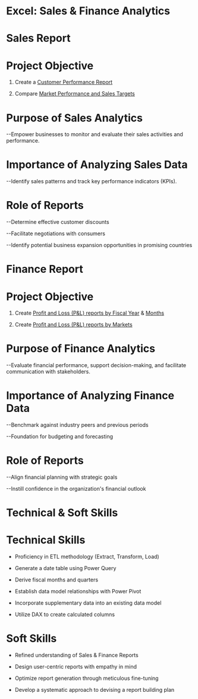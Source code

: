 # Excel: Sales & Finance Analytics

# Sales Report
# Project Objective

1) Create a [Customer Performance Report](https://github.com/Rajbharaman/Excel-Sales-Finance-Analytics/blob/main/Customer%20Performance%20Report.pdf)

2) Compare [Market Performance and Sales Targets](https://github.com/Rajbharaman/Excel-Sales-Finance-Analytics/blob/main/Market%20Performance%20vs%20Target%20Report.pdf)

# Purpose of Sales Analytics

--Empower businesses to monitor and evaluate their sales activities and performance.

# Importance of Analyzing Sales Data

--Identify sales patterns and track key performance indicators (KPIs).

# Role of Reports

--Determine effective customer discounts

--Facilitate negotiations with consumers

--Identify potential business expansion opportunities in promising countries


# Finance Report

# Project Objective

1) Create [Profit and Loss (P&L) reports by Fiscal Year](https://github.com/Rajbharaman/Excel-Sales-Finance-Analytics/blob/main/P%26L%20Statement%20by%20Fiscal%20Year.pdf) & [Months](https://github.com/Rajbharaman/Excel-Sales-Finance-Analytics/blob/main/P%26L%20Statement%20by%20Months.pdf)
   
3) Create [Profit and Loss (P&L) reports by Markets](https://github.com/Rajbharaman/Excel-Sales-Finance-Analytics/blob/main/P%26L%20Statement%20by%20Markets.pdf)

# Purpose of Finance Analytics

--Evaluate financial performance, support decision-making, and facilitate communication with stakeholders.

# Importance of Analyzing Finance Data

--Benchmark against industry peers and previous periods

--Foundation for budgeting and forecasting

# Role of Reports

--Align financial planning with strategic goals

--Instill confidence in the organization's financial outlook

# Technical & Soft Skills

# Technical Skills

* Proficiency in ETL methodology (Extract, Transform, Load)

* Generate a date table using Power Query

* Derive fiscal months and quarters

* Establish data model relationships with Power Pivot

* Incorporate supplementary data into an existing data model

* Utilize DAX to create calculated columns

# Soft Skills
* Refined understanding of Sales & Finance Reports

* Design user-centric reports with empathy in mind

* Optimize report generation through meticulous fine-tuning

* Develop a systematic approach to devising a report building plan
